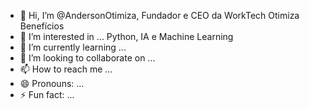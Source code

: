 - 👋 Hi, I’m @AndersonOtimiza, Fundador e CEO da WorkTech Otimiza Benefícios
- 👀 I’m interested in ... Python, IA e Machine Learning
- 🌱 I’m currently learning ... 
- 💞️ I’m looking to collaborate on ...
- 📫 How to reach me ...
- 😄 Pronouns: ...
- ⚡ Fun fact: ...

<!---
AndersonOtimiza/AndersonOtimiza is a ✨ special ✨ repository because its `README.md` (this file) appears on your GitHub profile.
You can click the Preview link to take a look at your changes.
--->

